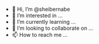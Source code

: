 - 👋 Hi, I’m @sheibernabe
- 👀 I’m interested in ...
- 🌱 I’m currently learning ...
- 💞️ I’m looking to collaborate on ...
- 📫 How to reach me ...

<!---
sheibernabe/sheibernabe is a ✨ special ✨ repository because its `README.md` (this file) appears on your GitHub profile.
You can click the Preview link to take a look at your changes.
--->
